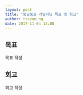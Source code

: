 ```yaml
---
layout: post
title: "둥글둥글 개발자님 목표 및 회고"
author: ttaeyoung
date: 2017-11-04 13:00
---
```


## 목표
목표 작성 

## 회고
회고 작성

